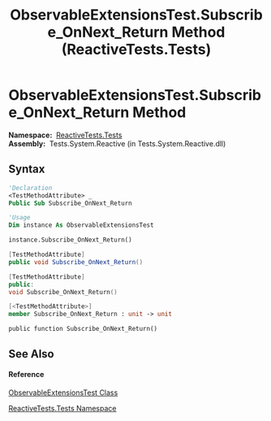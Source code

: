 ﻿---
title: ObservableExtensionsTest.Subscribe_OnNext_Return Method  (ReactiveTests.Tests)
TOCTitle: Subscribe_OnNext_Return Method
ms:assetid: M:ReactiveTests.Tests.ObservableExtensionsTest.Subscribe_OnNext_Return
ms:mtpsurl: https://msdn.microsoft.com/en-us/library/reactivetests.tests.observableextensionstest.subscribe_onnext_return(v=VS.103)
ms:contentKeyID: 36620879
ms.date: 06/28/2011
mtps_version: v=VS.103
f1_keywords:
- ReactiveTests.Tests.ObservableExtensionsTest.Subscribe_OnNext_Return
dev_langs:
- CSharp
- JScript
- VB
- FSharp
- c++
---

# ObservableExtensionsTest.Subscribe\_OnNext\_Return Method

**Namespace:**  [ReactiveTests.Tests](hh289046\(v=vs.103\).md)  
**Assembly:**  Tests.System.Reactive (in Tests.System.Reactive.dll)

## Syntax

``` vb
'Declaration
<TestMethodAttribute> _
Public Sub Subscribe_OnNext_Return
```

``` vb
'Usage
Dim instance As ObservableExtensionsTest

instance.Subscribe_OnNext_Return()
```

``` csharp
[TestMethodAttribute]
public void Subscribe_OnNext_Return()
```

``` c++
[TestMethodAttribute]
public:
void Subscribe_OnNext_Return()
```

``` fsharp
[<TestMethodAttribute>]
member Subscribe_OnNext_Return : unit -> unit 
```

``` jscript
public function Subscribe_OnNext_Return()
```

## See Also

#### Reference

[ObservableExtensionsTest Class](hh303793\(v=vs.103\).md)

[ReactiveTests.Tests Namespace](hh289046\(v=vs.103\).md)

